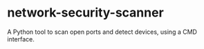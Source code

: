 # network-security-scanner
A Python tool to scan open ports and detect devices, using a CMD interface.
